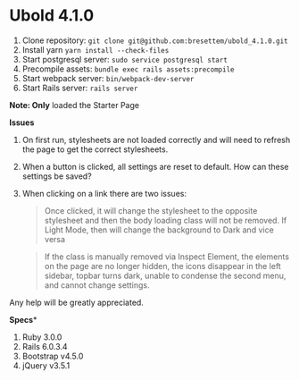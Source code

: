 # **Ubold 4.1.0**

1. Clone repository: ```git clone git@github.com:bresettem/ubold_4.1.0.git```
2. Install yarn ```yarn install --check-files```
3. Start postgresql server: ```sudo service postgresql start```
4. Precompile assets: ```bundle exec rails assets:precompile```
5. Start webpack server: ```bin/webpack-dev-server```
6. Start Rails server: ````rails server````

**Note: Only** loaded the Starter Page

**Issues**
1. On first run, stylesheets are not loaded correctly and will need to refresh the page to get the correct stylesheets.
2. When a button is clicked, all settings are reset to default. How can these settings be saved?
3. When clicking on a link there are two issues:
   >Once clicked, it will change the stylesheet to the opposite stylesheet and then the body loading class will not be removed. If Light Mode, then will change the background to Dark and vice versa</p>

   > If the class is manually removed via Inspect Element, the elements on the page are no longer
   hidden, the icons disappear in the left sidebar, topbar turns dark, unable to condense the second menu, and cannot
   change settings.

Any help will be greatly appreciated.

**Specs***
1. Ruby 3.0.0
2. Rails 6.0.3.4
3. Bootstrap v4.5.0
4. jQuery v3.5.1